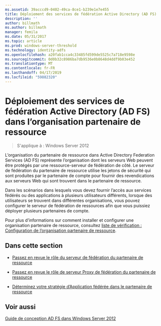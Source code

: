 ```yaml
---
ms.assetid: 39acccd9-0402-49ca-8ce1-b239e1e7e455
title: Déploiement des services de fédération Active Directory (AD FS) dans l’organisation partenaire de ressource
description: ''
author: billmath
ms.author: billmath
manager: femila
ms.date: 05/31/2017
ms.topic: article
ms.prod: windows-server-threshold
ms.technology: identity-adfs
ms.openlocfilehash: a20fab1cca4c33485fd599de5525c7a718e9598e
ms.sourcegitcommit: 0d0b32c8986ba7db9536e0b8648d4ddf9b03e452
ms.translationtype: MT
ms.contentlocale: fr-FR
ms.lasthandoff: 04/17/2019
ms.locfileid: "59882320"
---
```

# <a name="deploying-ad-fs-in-the-resource-partner-organization"></a>Déploiement des services de fédération Active Directory (AD FS) dans l’organisation partenaire de ressource

>S'applique à : Windows Server 2012

L’organisation du partenaire de ressource dans Active Directory Federation Services \(AD FS\) représente l’organisation dont les serveurs Web peuvent être protégés par une ressource\-serveur de fédération de côté. Le serveur de fédération du partenaire de ressource utilise les jetons de sécurité qui sont produites par le partenaire de compte pour fournir des revendications aux serveurs Web qui sont trouvent dans le partenaire de ressource.  
  
Dans les scénarios dans lesquels vous devez fournir l’accès aux services fédérés ou des applications à plusieurs utilisateurs différents, lorsque des utilisateurs se trouvent dans différentes organisations, vous pouvez configurer le serveur de fédération de ressources afin que vous puissiez déployer plusieurs partenaires de compte.  
  
Pour plus d’informations sur comment installer et configurer une organisation partenaire de ressource, consultez [liste de vérification : Configuration de l’organisation partenaire de ressource](../../ad-fs/deployment/Checklist--Configuring-the-Resource-Partner-Organization.md).  
  
## <a name="in-this-section"></a>Dans cette section  
  
-   [Passez en revue le rôle du serveur de fédération du partenaire de ressource](Review-the-Role-of-the-Federation-Server-in-the-Resource-Partner.md)  
  
-   [Passez en revue le rôle de serveur Proxy de fédération du partenaire de ressource](Review-the-Role-of-the-Federation-Server-Proxy-in-the-Resource-Partner.md)  
  
-   [Déterminez votre stratégie d’Application fédérée dans le partenaire de ressource](Determine-Your-Federated-Application-Strategy-in-the-Resource-Partner.md)  
  

## <a name="see-also"></a>Voir aussi
[Guide de conception AD FS dans Windows Server 2012](AD-FS-Design-Guide-in-Windows-Server-2012.md)
